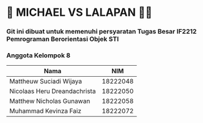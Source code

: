 # 🌱 MICHAEL VS LALAPAN 🧟‍♂️
### Git ini dibuat untuk memenuhi persyaratan Tugas Besar IF2212 Pemrograman Berorientasi Objek STI

### Anggota Kelompok 8
| Nama                            | NIM        |
|---------------------------------|------------|
| Mattheuw Suciadi Wijaya         | 18222048   |
| Nicolaas Heru Dreandachrista    | 18222050   |
| Matthew Nicholas Gunawan        | 18222058   |
| Muhammad Kevinza Faiz           | 18222072   |


